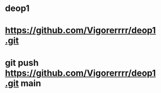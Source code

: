 # deop1
# https://github.com/Vigorerrrr/deop1.git
# git push https://github.com/Vigorerrrr/deop1.git main
